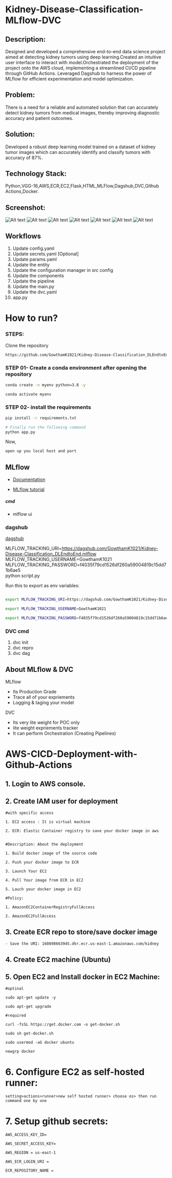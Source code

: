 # Kidney-Disease-Classification-MLflow-DVC
## Description: 
Designed and developed a comprehensive end-to-end data science project aimed at detecting kidney tumors using deep learning.Created an intuitive user interface to interact with model.Orchestrated the deployment of the project onto the AWS cloud, implementing a streamlined CI/CD pipeline through GitHub Actions. Leveraged Dagshub to harness the power of MLflow for efficient experimentation and model optimization.
## Problem:
There is a need for a reliable and automated solution that can accurately detect kidney tumors from medical images, thereby improving diagnostic accuracy and patient outcomes.
## Solution:
Developed a robust deep learning model trained on a dataset of kidney tumor images which can accurately identify and classify tumors with accuracy of 87%.
## Technology Stack:
Python,VGG-16,AWS,ECR,EC2,Flask,HTML,MLFlow,Dagshub,DVC,Github Actions,Docker.

## Screenshot:
![Alt text](Screenshots/App.PNG)
![Alt text](Screenshots/CI_CD_DL.PNG) 
![Alt text](Screenshots/ml_flow_compare.PNG)
![Alt text](Screenshots/intance_logs.PNG)
![Alt text](Screenshots/ecr_dl.PNG)
![Alt text](Screenshots/ec2.PNG) 
![Alt text](Screenshots/dagshub_dl.PNG)

## Workflows

1. Update config.yaml
2. Update secrets.yaml [Optional]
3. Update params.yaml
4. Update the entity
5. Update the configuration manager in src config
6. Update the components
7. Update the pipeline 
8. Update the main.py
9. Update the dvc.yaml
10. app.py

# How to run?
### STEPS:

Clone the repository

```bash
https://github.com/GowthamK1021/Kidney-Disease-Classification_DLEndtoEnd
```
### STEP 01- Create a conda environment after opening the repository

```bash
conda create -n myenv python=3.8 -y
```

```bash
conda activate myenv
```


### STEP 02- install the requirements
```bash
pip install -r requirements.txt
```

```bash
# Finally run the following command
python app.py
```

Now,
```bash
open up you local host and port
```






## MLflow

- [Documentation](https://mlflow.org/docs/latest/index.html)

- [MLflow tutorial](https://youtu.be/qdcHHrsXA48?si=bD5vDS60akNphkem)

##### cmd
- mlflow ui

### dagshub
[dagshub](https://dagshub.com/)

MLFLOW_TRACKING_URI=https://dagshub.com/GowthamK1021/Kidney-Disease-Classification_DLEndtoEnd.mlflow \
MLFLOW_TRACKING_USERNAME=GowthamK1021\
MLFLOW_TRACKING_PASSWORD=f4035f79cd1526df260a59004819c15dd71b6ae5 \
python script.py

Run this to export as env variables:

```bash

export MLFLOW_TRACKING_URI=https://dagshub.com/GowthamK1021/Kidney-Disease-Classification_DLEndtoEnd.mlflow

export MLFLOW_TRACKING_USERNAME=GowthamK1021 

export MLFLOW_TRACKING_PASSWORD=f4035f79cd1526df260a59004819c15dd71b6ae5

```


### DVC cmd

1. dvc init
2. dvc repro
3. dvc dag


## About MLflow & DVC

MLflow

 - Its Production Grade
 - Trace all of your expriements
 - Logging & taging your model


DVC 

 - Its very lite weight for POC only
 - lite weight expriements tracker
 - It can perform Orchestration (Creating Pipelines)



# AWS-CICD-Deployment-with-Github-Actions

## 1. Login to AWS console.

## 2. Create IAM user for deployment

	#with specific access

	1. EC2 access : It is virtual machine

	2. ECR: Elastic Container registry to save your docker image in aws


	#Description: About the deployment

	1. Build docker image of the source code

	2. Push your docker image to ECR

	3. Launch Your EC2 

	4. Pull Your image from ECR in EC2

	5. Lauch your docker image in EC2

	#Policy:

	1. AmazonEC2ContainerRegistryFullAccess

	2. AmazonEC2FullAccess

	
## 3. Create ECR repo to store/save docker image
    - Save the URI: 160898663945.dkr.ecr.us-east-1.amazonaws.com/kidney
   

	
## 4. Create EC2 machine (Ubuntu) 

## 5. Open EC2 and Install docker in EC2 Machine:
	
	
	#optinal

	sudo apt-get update -y

	sudo apt-get upgrade
	
	#required

	curl -fsSL https://get.docker.com -o get-docker.sh

	sudo sh get-docker.sh

	sudo usermod -aG docker ubuntu

	newgrp docker
	
# 6. Configure EC2 as self-hosted runner:
    setting>actions>runner>new self hosted runner> choose os> then run command one by one


# 7. Setup github secrets:

    AWS_ACCESS_KEY_ID=

    AWS_SECRET_ACCESS_KEY=

    AWS_REGION = us-east-1

    AWS_ECR_LOGIN_URI = 

    ECR_REPOSITORY_NAME = 

